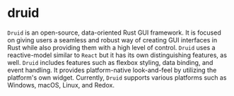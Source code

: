 # druid

`Druid` is an open-source, data-oriented Rust GUI framework. It is focused on giving users a seamless and robust way of creating GUI interfaces in Rust while also providing them with a high level of control. `Druid` uses a reactive-model similar to `React` but it has its own distinguishing features, as well. `Druid` includes features such as flexbox styling, data binding, and event handling. It provides platform-native look-and-feel by utilizing the platform's own widget. Currently, `Druid` supports various platforms such as Windows, macOS, Linux, and Redox.